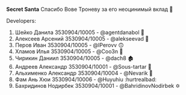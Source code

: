**Secret Santa** 
Спасибо Вове Троневу за его неоцинимый вклад :muscle:

Developers:
1. Шейко Данила 3530904/10005 - @agentdanabol 🥴
2. Алексеев Арсений 3530904/10005 - @alekseevad 🤩
3. Перов Иван 3530904/10005 - @IPerovv 🙃
4. Хламов Илья 3530904/10005 - @Coo3n 🤡
5. Чирикин Даниил 3530904/10005 - @dach8 🏚️
6. Андреев Александр 3530904/10001 - @Sous-tartar 🧄
7. Альхименко Александр 3530904/10004 - @Nevarik 👷
8. Фам Ань Хюи 3530904/10006 - @Huyuhiu :hurtrealbad:
9. Бахридинов Нодирбек 3530904/10001 - @BahridinovNodirbek ✡️
